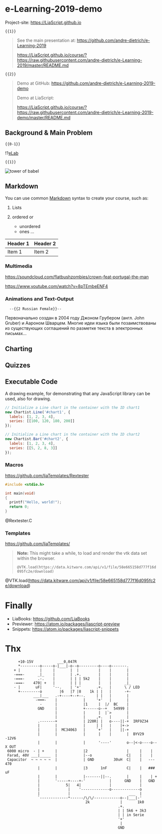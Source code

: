<!--
author:   André Dietrich

email:    andre.dietrich@ovgu.de

version:  0.0.1

language: en

narrator: US English Female

comment:  This is a short presentation (live-demo) of online-course development
          with LiaScript.

link:     https://cdn.jsdelivr.net/chartist.js/latest/chartist.min.css

script:   https://cdn.jsdelivr.net/chartist.js/latest/chartist.min.js


import:   https://raw.githubusercontent.com/liaTemplates/rextester/master/README.md
          https://raw.githubusercontent.com/liaTemplates/vtk/master/README.md


-->

# e-Learning-2019-demo

Project-site: https://LiaScript.github.io

    {{1}}
> See the main presentation at: https://github.com/andre-dietrich/e-Learning-2019
>
> https://LiaScript.github.io/course/?https://raw.githubusercontent.com/andre-dietrich/e-Learning-2019/master/README.md


    {{2}}
> Demo at GitHub: https://github.com/andre-dietrich/e-Learning-2019-demo
>
> Demo at LiaScript:
>
> https://LiaScript.github.io/course/?https://raw.githubusercontent.com/andre-dietrich/e-Learning-2019-demo/master/README.md


## Background & Main Problem

    {{0-1}}
!?[eLab](https://www.youtube.com/watch?v=bICfKRyKTwE)<!-- style="width: 100%; height: 60vw;" -->

    {{1}}
![tower of babel](https://upload.wikimedia.org/wikipedia/commons/thumb/3/3a/Pieter_Bruegel_the_Elder_-_The_Tower_of_Babel_%28Rotterdam%29_-_Google_Art_Project_-_edited.jpg/959px-Pieter_Bruegel_the_Elder_-_The_Tower_of_Babel_%28Rotterdam%29_-_Google_Art_Project_-_edited.jpg)<!-- style="width: 100%" -->

## Markdown

You can use common
[Markdown](https://github.com/adam-p/markdown-here/wiki/Markdown-Cheatsheet)
syntax to create your course, such as:

1. Lists
2. ordered or

   * unordered
   * ones ...


| Header 1   | Header 2   |
| :--------- | :--------- |
| Item 1     | Item 2     |


### Multimedia

https://soundcloud.com/flatbushzombies/crown-feat-portugal-the-man

https://www.youtube.com/watch?v=8pTEmbeENF4


### Animations and Text-Output





      --{{2 Russian Female}}--
Первоначально создан в 2004 году Джоном Грубером (англ. John Gruber) и Аароном
Шварцем. Многие идеи языка были позаимствованы из существующих соглашений по
разметке текста в электронных письмах...




## Charting


## Quizzes


## Executable Code

A drawing example, for demonstrating that any JavaScript library can be used, also for drawing.

```javascript
// Initialize a Line chart in the container with the ID chart1
new Chartist.Line('#chart1', {
  labels: [1, 2, 3, 4],
  series: [[100, 120, 180, 200]]
});

// Initialize a Line chart in the container with the ID chart2
new Chartist.Bar('#chart2', {
  labels: [1, 2, 3, 4],
  series: [[5, 2, 8, 3]]
});
```
<script>@input</script>

<div class="ct-chart ct-golden-section" id="chart1"></div>
<div class="ct-chart ct-golden-section" id="chart2"></div>


### Macros

https://github.com/liaTemplates/Rextester

```cpp hello.c
#include <stdio.h>

int main(void)
{
  printf("Hello, world!");
  return 0;
}
```
@Rextester.C

### Templates

https://github.com/liaTemplates/


> __Note:__ This might take a while, to load and render the vtk data set within the browser.
>
> `@VTK.load(https://data.kitware.com/api/v1/file/58e665158d777f16d095fc2e/download)`

@VTK.load(https://data.kitware.com/api/v1/file/58e665158d777f16d095fc2e/download)

# Finally

* LiaBooks: https://github.com/LiaBooks
* Previewer: https://atom.io/packages/liascript-preview
* Snippets: https://atom.io/packages/liascript-snippets


# Thx

``````````
      +10-15V           ___0,047R
      *---------o-----o-|___|-o--o---------o----o-------.
    + |         |     |       |  |         |    |       |
    -===-      _|_    |       | .+.        |    |       |
    -===-      .-.    |       | | | 5k2    |    |       |
    -===-    470| +   |       | | |        |    |      _|_
    - |       uF|     '--.    | '+'       .+.   |      \ / LED
      +---------o        |6   |7 |8    1k | |   |      -+-
             ___|___   .-+----+--+--.     | |   |       |
              -═══-    |            |     '+'   |       |
                -      |            |1     |  |/  BC    |
               GND     |            +------o--+   54999 |
                       |            |      |  |`>       |
                       |            |     ,+.   |       |
               .-------+            | 220R| |   o----||-+  IRF9Z34
               |       |            |     | |   |    |+->
               |       |  MC34063   |     `+'   |    ||-+
               |       |            |      |    |       |  BYV29     -12V6
               |       |            |      '----'       o--|<-o----o--X OUT
 6000 micro  - | +     |            |2                  |     |    |
 Farad, 40V ___|_____  |            |--o                C|    |    |
 Capacitor  ~ ~ ~ ~ ~  |            | GND         30uH  C|    |   --- 470
               |       |            |3      1nF         C|    |   ###  uF
               |       |            |-------||--.       |     |    | +
               |       '-----+----+-'           |      GND    |   GND
               |            5|   4|             |             |
               |             |    '-------------o-------------o
               |             |                           ___  |
               `-------------*------/\/\/------------o--|___|-'
                                     2k              |       1k0
                                                    .+.
                                                    | | 5k6 + 3k3
                                                    | | in Serie
                                                    '+'
                                                     |
                                                    GND
``````````
